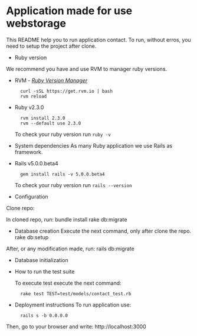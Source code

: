 # Application made for use webstorage

This README help you to run application contact. To run, without erros, you need to setup the project after clone.

* Ruby version

We recommend you have and use RVM to manager ruby versions.

- RVM - [_Ruby Version Manager_](http://rvm.io)

        curl -sSL https://get.rvm.io | bash
        rvm reload

- Ruby v2.3.0

        rvm install 2.3.0
        rvm --default use 2.3.0

    To check your ruby version run ```ruby -v```


* System dependencies
As many Ruby application we use Rails as framework.

- Rails v5.0.0.beta4

        gem install rails -v 5.0.0.beta4

    To check your ruby version run ```rails --version```

* Configuration

Clone repo:

In cloned repo, run:
    bundle install
    rake db:migrate

* Database creation
Execute the next command, only after clone the repo.
rake db:setup

After, or any modification made, run:
    rails db:migrate

* Database initialization

* How to run the test suite
    
    To execute test execute the next command:
   
        rake test TEST=test/models/contact_test.rb


* Deployment instructions
    To run application use:
    
        rails s -b 0.0.0.0

Then, go to your browser and write: http://localhost:3000